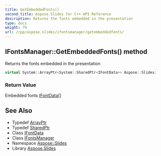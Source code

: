 ```yaml
---
title: GetEmbeddedFonts()
second_title: Aspose.Slides for C++ API Reference
description: Returns the fonts embedded in the presentation
type: docs
weight: 79
url: /cpp/aspose.slides/ifontsmanager/getembeddedfonts/
---
```

## IFontsManager::GetEmbeddedFonts() method


Returns the fonts embedded in the presentation

```cpp
virtual System::ArrayPtr<System::SharedPtr<IFontData>> Aspose::Slides::IFontsManager::GetEmbeddedFonts()=0
```


### Return Value

Embedded fonts [IFontData](../../ifontdata/)[]

## See Also

* Typedef [ArrayPtr](../../system/arrayptr/)
* Typedef [SharedPtr](../../system/sharedptr/)
* Class [IFontData](../ifontdata/)
* Class [IFontsManager](./)
* Namespace [Aspose::Slides](../)
* Library [Aspose.Slides](../../)